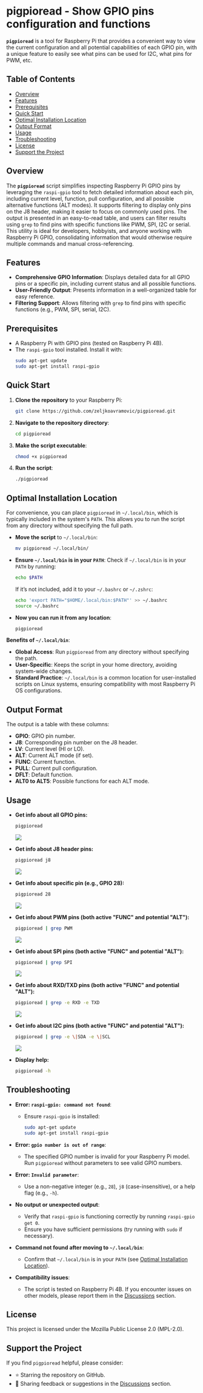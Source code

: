 # pigpioread - Show GPIO pins configuration and functions

**`pigpioread`** is a tool for Raspberry Pi that provides a convenient way to view the current configuration and all potential capabilities of each GPIO pin, with a unique feature to easily see what pins can be used for I2C, what pins for PWM, etc.



## Table of Contents

- [Overview](#overview)
- [Features](#features)
- [Prerequisites](#prerequisites)
- [Quick Start](#quick-start)
- [Optimal Installation Location](#optimal-installation-location)
- [Output Format](#output-format)
- [Usage](#usage)
- [Troubleshooting](#troubleshooting)
- [License](#license)
- [Support the Project](#support-the-project)



## Overview

The **`pigpioread`** script simplifies inspecting Raspberry Pi GPIO pins by leveraging the `raspi-gpio` tool to fetch detailed information about each pin, including current level, function, pull configuration, and all possible alternative functions (ALT modes). It supports filtering to display only pins on the J8 header, making it easier to focus on commonly used pins. The output is presented in an easy-to-read table, and users can filter results using `grep` to find pins with specific functions like PWM, SPI, I2C or serial. This utility is ideal for developers, hobbyists, and anyone working with Raspberry Pi GPIO, consolidating information that would otherwise require multiple commands and manual cross-referencing.



## Features

- **Comprehensive GPIO Information**: Displays detailed data for all GPIO pins or a specific pin, including current status and all possible functions.
- **User-Friendly Output**: Presents information in a well-organized table for easy reference.
- **Filtering Support**: Allows filtering with `grep` to find pins with specific functions (e.g., PWM, SPI, serial, I2C).



## Prerequisites

- A Raspberry Pi with GPIO pins (tested on Raspberry Pi 4B).
- The `raspi-gpio` tool installed. Install it with:
  ```bash
  sudo apt-get update
  sudo apt-get install raspi-gpio
  ```



## Quick Start

1. **Clone the repository** to your Raspberry Pi:
   ```bash
   git clone https://github.com/zeljkoavramovic/pigpioread.git
   ```
2. **Navigate to the repository directory**:
   ```bash
   cd pigpioread
   ```
3. **Make the script executable**:
   ```bash
   chmod +x pigpioread
   ```
4. **Run the script**:
   ```bash
   ./pigpioread
   ```



## Optimal Installation Location

For convenience, you can place `pigpioread` in `~/.local/bin`, which is typically included in the system's `PATH`. This allows you to run the script from any directory without specifying the full path.

- **Move the script** to `~/.local/bin`:
  ```bash
  mv pigpioread ~/.local/bin/
  ```
- **Ensure `~/.local/bin` is in your `PATH`**:
  Check if `~/.local/bin` is in your `PATH` by running:
  ```bash
  echo $PATH
  ```
  If it’s not included, add it to your `~/.bashrc` or `~/.zshrc`:
  ```bash
  echo 'export PATH="$HOME/.local/bin:$PATH"' >> ~/.bashrc
  source ~/.bashrc
  ```
- **Now you can run it from any location**:
  
  ```bash
  pigpioread
  ```

**Benefits of `~/.local/bin`**:

- **Global Access**: Run `pigpioread` from any directory without specifying the path.
- **User-Specific**: Keeps the script in your home directory, avoiding system-wide changes.
- **Standard Practice**: `~/.local/bin` is a common location for user-installed scripts on Linux systems, ensuring compatibility with most Raspberry Pi OS configurations.



## Output Format

The output is a table with these columns:

- **GPIO**: GPIO pin number.
- **J8**: Corresponding pin number on the J8 header.
- **LV**: Current level (HI or LO).
- **ALT**: Current ALT mode (if set).
- **FUNC**: Current function.
- **PULL**: Current pull configuration.
- **DFLT**: Default function.
- **ALT0 to ALT5**: Possible functions for each ALT mode.



## Usage

- **Get info about all GPIO pins:**

  ```bash
  pigpioread
  ```

  <img src="output-all.png"/>
- **Get info about J8 header pins:**

  ```bash
  pigpioread j8
  ```

  <img src="output-j8.png"/>
- **Get info about specific pin (e.g., GPIO 28):**

  ```bash
  pigpioread 28
  ```

  <img src="output-pin.png"/>
- **Get info about PWM pins (both active "FUNC" and potential "ALT"):**

  ```bash
  pigpioread | grep PWM
  ```

  <img src="output-pwm.png"/>
- **Get info about SPI pins (both active "FUNC" and potential "ALT"):**

  ```bash
  pigpioread | grep SPI
  ```

  <img src="output-spi.png"/>

- **Get info about RXD/TXD pins (both active "FUNC" and potential "ALT"):**

  ```bash
  pigpioread | grep -e RXD -e TXD
  ```

  <img src="output-ser.png"/>

- **Get info about I2C pins (both active "FUNC" and potential "ALT"):**

  ```bash
  pigpioread | grep -e \|SDA -e \|SCL
  ```

  <img src="output-i2c.png"/>

- **Display help:**

  ```bash
  pigpioread -h
  ```



## Troubleshooting

- **Error: `raspi-gpio: command not found`**:
  - Ensure `raspi-gpio` is installed:
    ```bash
    sudo apt-get update
    sudo apt-get install raspi-gpio
    ```
- **Error: `gpio number is out of range`**:
  - The specified GPIO number is invalid for your Raspberry Pi model. Run `pigpioread` without parameters to see valid GPIO numbers.
- **Error: `Invalid parameter`**:
  - Use a non-negative integer (e.g., `28`), `j8` (case-insensitive), or a help flag (e.g., `-h`).
- **No output or unexpected output**:
  - Verify that `raspi-gpio` is functioning correctly by running `raspi-gpio get 0`.
  - Ensure you have sufficient permissions (try running with `sudo` if necessary).
- **Command not found after moving to `~/.local/bin`**:
  - Confirm that `~/.local/bin` is in your `PATH` (see [Optimal Installation Location](#optimal-installation-location)).
- **Compatibility issues**:
  
  - The script is tested on Raspberry Pi 4B. If you encounter issues on other models, please report them in the [Discussions](https://github.com/zeljkoavramovic/pigpioread/discussions/1) section.



## License

This project is licensed under the Mozilla Public License 2.0 (MPL-2.0).



## Support the Project

If you find `pigpioread` helpful, please consider:

- ⭐ Starring the repository on GitHub.
- 💬 Sharing feedback or suggestions in the [Discussions](https://github.com/zeljkoavramovic/pigpioread/discussions/1) section.